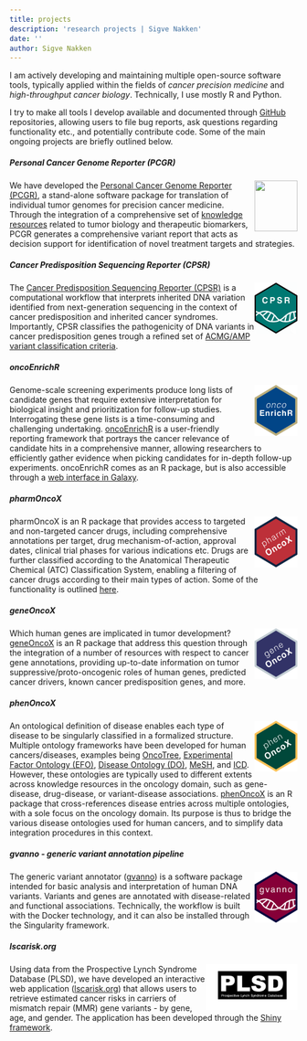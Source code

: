 ```yaml
---
title: projects
description: 'research projects | Sigve Nakken'
date: ''
author: Sigve Nakken
---
```


I am actively developing and maintaining multiple open-source software tools, typically applied within the fields of *cancer precision medicine* and *high-throughput cancer biology*. Technically, I use mostly R and Python. 

I try to make all tools I develop available and documented through <a href="https://github.com/sigven/" target="_blank">GitHub</a> repositories, allowing users to file bug reports, ask questions regarding functionality etc., and potentially contribute code. Some of the main ongoing projects are briefly outlined below.

<h5>Personal Cancer Genome Reporter (PCGR)</h5>

<a href="https://sigven.github.io/pcgr/"><img src="https://github.com/sigven/pcgr/raw/master/pcgrr/man/figures/logo.png" align="right" height="88.5" width="75"/></a>
We have developed the <a href="https://github.com/sigven/pcgr/" target = "_blank">Personal Cancer Genome Reporter (PCGR)</a>, a stand-alone software package for translation of individual tumor genomes for precision cancer medicine. Through the integration of a comprehensive set of <a href="https://rpubs.com/sigven/pcgrbundle" target = "_blank">knowledge resources</a> related to tumor biology and therapeutic biomarkers, PCGR generates a comprehensive variant report that acts as decision support for identification of novel treatment targets and strategies.

<h5>Cancer Predisposition Sequencing Reporter (CPSR)</h5>

<a href="https://sigven.github.io/cpsr/"><img src="https://github.com/sigven/cpsr/raw/master/man/figures/logo.png" align="right" height="88.5" width="75"/></a>
The <a href="https://github.com/sigven/cpsr/" target = "_blank">Cancer Predisposition Sequencing Reporter (CPSR)</a> is a computational workflow that interprets inherited DNA variation identified from next-generation sequencing in the context of cancer predisposition and inherited cancer syndromes. Importantly, CPSR classifies the pathogenicity of DNA variants in cancer predisposition genes trough a refined set of <a href="https://sigven.github.io/cpsr/articles/variant_classification.html" target = "_blank">ACMG/AMP variant classification criteria</a>.

<h5>oncoEnrichR</h5>

<a href="https://sigven.github.io/oncoEnrichR/"><img src="https://github.com/sigven/oncoEnrichR/raw/master/man/figures/logo.png" align="right" height="88.5" width="75"/></a>
Genome-scale screening experiments produce long lists of candidate genes that require extensive interpretation for biological insight and prioritization for follow-up studies. Interrogating these gene lists is a time-consuming and challenging undertaking. <a href="https://github.com/sigven/oncoEnrichR/" target="_blank">oncoEnrichR</a> is a user-friendly reporting framework that portrays the cancer relevance of candidate hits in a comprehensive manner, allowing researchers to efficiently gather evidence when picking candidates for in-depth follow-up experiments. oncoEnrichR comes as an R package, but is also accessible through a <a href="https://oncotools.elixir.no/" target="_blank">web interface in Galaxy</a>.

<h5>pharmOncoX</h5>

<a href="https://sigven.github.io/pharmOncoX/"><img src="https://github.com/sigven/pharmOncoX/raw/main/man/figures/logo.png" align="right" height="88.5" width="75"/></a>
pharmOncoX is an R package that provides access to targeted and non-targeted cancer drugs, including comprehensive annotations per target, drug mechanism-of-action, approval dates, clinical trial phases for various indications etc. Drugs are further classified according to the Anatomical Therapeutic Chemical (ATC) Classification System, enabling a filtering of cancer drugs according to their main types of action. Some of the functionality is outlined [here](https://sigven.github.io/pharmOncoX/articles/pharmOncoX.html).

<h5>geneOncoX</h5>

<a href="https://sigven.github.io/geneOncoX/"><img src="https://github.com/sigven/geneOncoX/raw/main/man/figures/logo.png" align="right" height="88.5" width="75"/></a>
Which human genes are implicated in tumor development?
<a href="https://github.com/sigven/geneOncoX/" target = "_blank">geneOncoX</a> is an R package that address this question through the integration of a number of resources with respect to cancer gene annotations, providing up-to-date information on tumor suppressive/proto-oncogenic roles of human genes, predicted cancer drivers, known cancer predisposition genes, and more.

<h5>phenOncoX</h5>

<a href="https://sigven.github.io/phenOncoX/"><img src="https://github.com/sigven/phenOncoX/raw/main/man/figures/logo.png" align="right" height="88.5" width="75"/></a>
An ontological definition of disease enables each type of disease to be singularly classified in a formalized structure. Multiple ontology frameworks have been developed for human cancers/diseases, examples being [OncoTree](https://oncotree.mskcc.org/#/home), [Experimental Factor Ontology (EFO)](https://www.ebi.ac.uk/efo/), [Disease Ontology (DO)](https://disease-ontology.org/), [MeSH](https://www.nlm.nih.gov/research/umls/sourcereleasedocs/current/MSH/index.html), and [ICD](https://www.who.int/standards/classifications/classification-of-diseases). However, these ontologies are typically used to different extents across knowledge resources in the oncology domain, such as gene-disease, drug-disease, or variant-disease associations. <a href="https://github.com/sigven/phenOncoX/" target = "_blank">phenOncoX</a> is an R package that cross-references disease entries across multiple ontologies, with a sole focus on the oncology domain. Its purpose is thus to bridge the various disease ontologies used for human cancers, and to simplify data integration procedures in this context. 

<h5>gvanno - generic variant annotation pipeline</h5>

<a href="https://github.com/sigven/gvanno/"><img src="https://github.com/sigven/gvanno/raw/master/src/gvanno_logo.png" align="right" height="88.5" width="75"/></a>
The generic variant annotator (<a href="https://github.com/sigven/gvanno/" target="_blank">gvanno</a>) is a software package intended for basic analysis and interpretation of human DNA variants. Variants and genes are annotated with disease-related and functional associations. Technically, the workflow is built with the Docker technology, and it can also be installed through the Singularity framework.

<h5>lscarisk.org</h5>

<a href="http://lscarisk.org"><img src="https://github.com/sigven/lscarisk/raw/main/PLSD_black_bg.png" align="right" height="80" width="160"/></a>
Using data from the Prospective Lynch Syndrome Database (PLSD), we have developed an interactive web application (<a href="http://lscarisk.org" target="_blank">lscarisk.org</a>) that allows users to retrieve estimated cancer risks in carriers of mismatch repair (MMR) gene variants - by gene, age, and gender. The application has been developed through the [Shiny framework](https://shiny.posit.co/).


